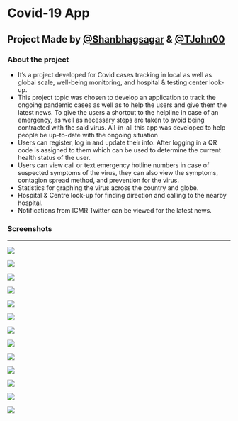 # Covid-19 App

## Project Made by [@Shanbhagsagar](https://github.com/Shanbhagsagar) & [@TJohn00](https://github.com/TJohn00)

### About the project

- It’s a project developed for Covid cases tracking in local as well as global scale, well-being monitoring, and hospital & testing center look-up. 
- This project topic was chosen to develop an application to track the ongoing pandemic cases as well as to help the users and give them the latest news. To give the users a shortcut to the helpline in case of an emergency, as well as necessary steps are taken to avoid being contracted with the said virus. All-in-all this app was developed to help people be up-to-date with the ongoing situation
- Users can register, log in and update their info. After logging in a QR code is assigned to them which can be used to determine the current health status of the user.
- Users can view call or text emergency hotline numbers in case of suspected symptoms of the virus, they can also view the symptoms, contagion spread method, and prevention for the virus.
- Statistics for graphing the virus across the country and globe.
- Hospital & Centre look-up for finding direction and calling to the nearby hospital.
- Notifications from ICMR Twitter can be viewed for the latest news.

### Screenshots
---
![](https://github.com/Shanbhagsagar/Covid19_App/blob/main/C19%20Screenshot/1.jpg)

![](https://github.com/Shanbhagsagar/Covid19_App/blob/main/C19%20Screenshot/2.jpg)

![](https://github.com/Shanbhagsagar/Covid19_App/blob/main/C19%20Screenshot/3.jpg)

![](https://github.com/Shanbhagsagar/Covid19_App/blob/main/C19%20Screenshot/4.jpg)

![](https://github.com/Shanbhagsagar/Covid19_App/blob/main/C19%20Screenshot/5.jpg)

![](https://github.com/Shanbhagsagar/Covid19_App/blob/main/C19%20Screenshot/6.jpg)

![](https://github.com/Shanbhagsagar/Covid19_App/blob/main/C19%20Screenshot/7.jpg)

![](https://github.com/Shanbhagsagar/Covid19_App/blob/main/C19%20Screenshot/8.jpg)

![](https://github.com/Shanbhagsagar/Covid19_App/blob/main/C19%20Screenshot/9.jpg)

![](https://github.com/Shanbhagsagar/Covid19_App/blob/main/C19%20Screenshot/10.jpg)

![](https://github.com/Shanbhagsagar/Covid19_App/blob/main/C19%20Screenshot/11.jpg)

![](https://github.com/Shanbhagsagar/Covid19_App/blob/main/C19%20Screenshot/12.jpg)

![](https://github.com/Shanbhagsagar/Covid19_App/blob/main/C19%20Screenshot/13.jpg)
